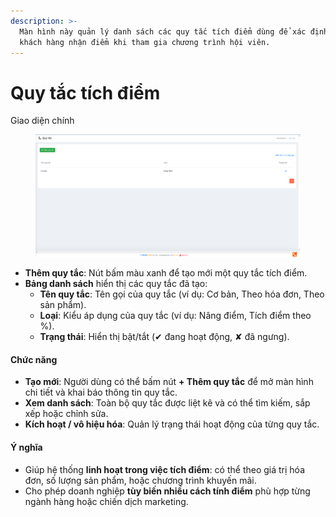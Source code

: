 ```yaml
---
description: >-
  Màn hình này quản lý danh sách các quy tắc tích điểm dùng để xác định cách
  khách hàng nhận điểm khi tham gia chương trình hội viên.
---
```


# Quy tắc tích điểm

Giao diện chính

<figure><img src="../.gitbook/assets/image (28).png" alt=""><figcaption></figcaption></figure>

* **Thêm quy tắc**: Nút bấm màu xanh để tạo mới một quy tắc tích điểm.
* **Bảng danh sách** hiển thị các quy tắc đã tạo:
  * **Tên quy tắc**: Tên gọi của quy tắc (ví dụ: Cơ bản, Theo hóa đơn, Theo sản phẩm).
  * **Loại**: Kiểu áp dụng của quy tắc (ví dụ: Nâng điểm, Tích điểm theo %).
  * **Trạng thái**: Hiển thị bật/tắt (✔ đang hoạt động, ✘ đã ngưng).

#### Chức năng

* **Tạo mới**: Người dùng có thể bấm nút **+ Thêm quy tắc** để mở màn hình chi tiết và khai báo thông tin quy tắc.
* **Xem danh sách**: Toàn bộ quy tắc được liệt kê và có thể tìm kiếm, sắp xếp hoặc chỉnh sửa.
* **Kích hoạt / vô hiệu hóa**: Quản lý trạng thái hoạt động của từng quy tắc.

#### Ý nghĩa

* Giúp hệ thống **linh hoạt trong việc tích điểm**: có thể theo giá trị hóa đơn, số lượng sản phẩm, hoặc chương trình khuyến mãi.
* Cho phép doanh nghiệp **tùy biến nhiều cách tính điểm** phù hợp từng ngành hàng hoặc chiến dịch marketing.



